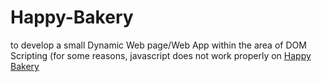 # Happy-Bakery

to develop a small Dynamic Web page/Web App within the area of DOM Scripting
(for some reasons, javascript does not work properly on [Happy Bakery](https://quynhquynh.github.io/happy-bakery/order.html)

